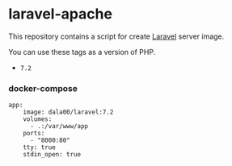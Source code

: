 # laravel-apache

This repository contains a script for create [Laravel](https://laravel.com/) server image.

You can use these tags as a version of PHP.

- `7.2`

### docker-compose

```
app:
    image: dala00/laravel:7.2
    volumes:
      - .:/var/www/app
    ports:
      - "8000:80"
    tty: true
    stdin_open: true
```
